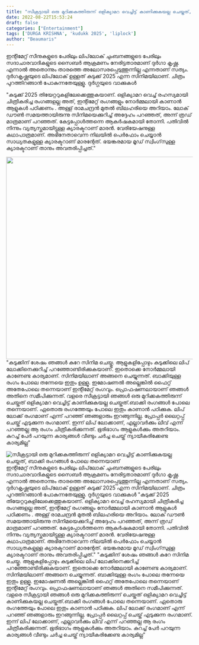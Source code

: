 ```yaml
---
title: "സീക്രട്ടായി ഒരു മുറിക്കകത്തിരുന്ന് ഒളിക്യാമറ വെച്ചിട്ട് കാണിക്കുകയല്ല ചെയ്തത്, ബാക്കി രംഗങ്ങൾ പോലെ തന്നെയാണ്"
date: 2022-08-22T15:53:24
draft: false
categories: ["Entertainment"]
tags: ['DURGA KRISHNA', 'kudukk 2025', 'liplock']
author: "Beaumaris"
---
```


ഇന്റിമേറ്റ് സീനുകളുടെ പേരിലും ലിപ്‌ലോക് ചുംബനങ്ങളുടെ പേരിലും സദാചാരവാദികളുടെ സൈബർ ആക്രമണം നേരിട്ടതാരമാണ് ദുർഗാ കൃഷ്ണ. എന്നാൽ അതൊന്നും താരത്തെ അലോസരപ്പെടുത്തുന്നില്ല എന്നതാണ് സത്യം. ദുർഗകൃഷ്ണയുടെ ലിപ്‌ലോക് ഉള്ളത് കുടുക്ക് 2025 എന്ന സിനിമയിലാണ്. ചിത്രം പുറത്തിറങ്ങാൻ പോകുന്നതേയുള്ളൂ. ദുർഗ്ഗയുടെ വാക്കുകൾ

"കുടുക്ക് 2025 തിയേറ്ററുകളിലേക്കെത്തുകയാണ്. ഒളിക്യാമറ വെച്ച് രഹസ്യമായി ചിത്രീകരിച്ച രംഗങ്ങളല്ല അത്, ഇന്റിമേറ്റ് രംഗങ്ങളും നോർമ്മലായി കാണാൻ ആളുകൾ പഠിക്കണം . അള്ള് രാമചന്ദ്രൻ മുതൽ ബിലഹരിയെ അറിയാം. ലോക് ഡൗൺ സമയത്തായിരുന്നു സിനിമയെക്കുറിച്ച് അദ്ദേഹം പറഞ്ഞത്, അന്ന് ത്രഡ് മാത്രമാണ് പറഞ്ഞത്. കേട്ടപ്പോൾത്തന്നെ ആകർഷകമായി തോന്നി. പതിവിൽ നിന്നും വ്യത്യസ്തമായിട്ടുള്ള ക്യാരക്ടറാണ് മാരൻ. വേരിയേഷനുള്ള കഥാപാത്രമാണ്. അഭിനേതാവെന്ന നിലയിൽ പെർഫോം ചെയ്യാൻ സാധ്യതകളുള്ള ക്യാരക്ടറാണ് മാരന്റേത്. ഭയങ്കരമായ മൂഡ് സ്വിംഗ്‌സുള്ള ക്യാരക്ടറാണ് താനും അവതരിപ്പിച്ചത്."

<img class="wp-image-347945 aligncenter" src="https://cdn.boolokam.com/articles/2022/08/ui.jpg" alt="" width="971" height="546" />"കുടുക്കിന് ശേഷം ഞങ്ങൾ കുറേ സിനിമ ചെയ്തു. ആളുകളിപ്പോഴും കുടുക്കിലെ ലിപ് ലോക്കിനെക്കുറിച്ച് പറഞ്ഞോണ്ടിരിക്കുകയാണ്. ഇതൊക്കെ നോർമ്മലായി കാണേണ്ട കാര്യമാണ്. സിനിമയിലാണ് അങ്ങനെ ചെയ്യുന്നത്. ബാക്കിയുള്ള രംഗം പോലെ തന്നേയെ ഇതും ഉള്ളൂ. ഇമോഷണൽ അല്ലെങ്കിൽ ഫൈറ്റ് അതേപോലെ തന്നെയാണ് ഇന്റിമേറ്റ് രംഗവും. പ്രൊഫഷണലായാണ് ഞങ്ങൾ അതിനെ സമീപിക്കുന്നത്. വളരെ സീക്രട്ടായി ഞങ്ങൾ ഒരു മുറിക്കകത്തിരുന്ന് ചെയ്തത് ഒളിക്യാമറ വെച്ചിട്ട് കാണിക്കുകയല്ല ചെയ്തത്.ബാക്കി രംഗങ്ങൾ പോലെ തന്നെയാണ്. ഏതൊരു രംഗത്തേയും പോലെ ഇതും കാണാൻ പഠിക്കുക. ലിപ് ലോക്ക് രംഗമാണ് എന്ന് പറഞ്ഞ് ഞങ്ങളാരും ഇറങ്ങുന്നില്ല. പ്രോപ്പർ ലൈറ്റപ്പ് ചെയ്ത് എടുക്കുന്ന രംഗമാണ്. ഇന്ന് ലിപ് ലോക്കാണ്, എല്ലാവർക്കും ലീവ് എന്ന് പറഞ്ഞല്ല ആ രംഗം ചിത്രീകരിക്കുന്നത്. ഭൂരിഭാഗം ആളുകൾക്കും അതറിയാം. കുറച്ച് പേർ പറയുന്ന കാര്യങ്ങൾ വീണ്ടും ചർച്ച ചെയ്ത് ന്യായീകരിക്കേണ്ട കാര്യമില്ല"


![സീക്രട്ടായി ഒരു മുറിക്കകത്തിരുന്ന് ഒളിക്യാമറ വെച്ചിട്ട് കാണിക്കുകയല്ല ചെയ്തത്, ബാക്കി രംഗങ്ങൾ പോലെ തന്നെയാണ്](https://cdn.boolokam.com/articles/2022/08/ui.jpg)ഇന്റിമേറ്റ് സീനുകളുടെ പേരിലും ലിപ്‌ലോക് ചുംബനങ്ങളുടെ പേരിലും സദാചാരവാദികളുടെ സൈബർ ആക്രമണം നേരിട്ടതാരമാണ് ദുർഗാ കൃഷ്ണ. എന്നാൽ അതൊന്നും താരത്തെ അലോസരപ്പെടുത്തുന്നില്ല എന്നതാണ് സത്യം. ദുർഗകൃഷ്ണയുടെ ലിപ്‌ലോക് ഉള്ളത് കുടുക്ക് 2025 എന്ന സിനിമയിലാണ്. ചിത്രം പുറത്തിറങ്ങാൻ പോകുന്നതേയുള്ളൂ. ദുർഗ്ഗയുടെ വാക്കുകൾ "കുടുക്ക് 2025 തിയേറ്ററുകളിലേക്കെത്തുകയാണ്. ഒളിക്യാമറ വെച്ച് രഹസ്യമായി ചിത്രീകരിച്ച രംഗങ്ങളല്ല അത്, ഇന്റിമേറ്റ് രംഗങ്ങളും നോർമ്മലായി കാണാൻ ആളുകൾ പഠിക്കണം . അള്ള് രാമചന്ദ്രൻ മുതൽ ബിലഹരിയെ അറിയാം. ലോക് ഡൗൺ സമയത്തായിരുന്നു സിനിമയെക്കുറിച്ച് അദ്ദേഹം പറഞ്ഞത്, അന്ന് ത്രഡ് മാത്രമാണ് പറഞ്ഞത്. കേട്ടപ്പോൾത്തന്നെ ആകർഷകമായി തോന്നി. പതിവിൽ നിന്നും വ്യത്യസ്തമായിട്ടുള്ള ക്യാരക്ടറാണ് മാരൻ. വേരിയേഷനുള്ള കഥാപാത്രമാണ്. അഭിനേതാവെന്ന നിലയിൽ പെർഫോം ചെയ്യാൻ സാധ്യതകളുള്ള ക്യാരക്ടറാണ് മാരന്റേത്. ഭയങ്കരമായ മൂഡ് സ്വിംഗ്‌സുള്ള ക്യാരക്ടറാണ് താനും അവതരിപ്പിച്ചത്." "കുടുക്കിന് ശേഷം ഞങ്ങൾ കുറേ സിനിമ ചെയ്തു. ആളുകളിപ്പോഴും കുടുക്കിലെ ലിപ് ലോക്കിനെക്കുറിച്ച് പറഞ്ഞോണ്ടിരിക്കുകയാണ്. ഇതൊക്കെ നോർമ്മലായി കാണേണ്ട കാര്യമാണ്. സിനിമയിലാണ് അങ്ങനെ ചെയ്യുന്നത്. ബാക്കിയുള്ള രംഗം പോലെ തന്നേയെ ഇതും ഉള്ളൂ. ഇമോഷണൽ അല്ലെങ്കിൽ ഫൈറ്റ് അതേപോലെ തന്നെയാണ് ഇന്റിമേറ്റ് രംഗവും. പ്രൊഫഷണലായാണ് ഞങ്ങൾ അതിനെ സമീപിക്കുന്നത്. വളരെ സീക്രട്ടായി ഞങ്ങൾ ഒരു മുറിക്കകത്തിരുന്ന് ചെയ്തത് ഒളിക്യാമറ വെച്ചിട്ട് കാണിക്കുകയല്ല ചെയ്തത്.ബാക്കി രംഗങ്ങൾ പോലെ തന്നെയാണ്. ഏതൊരു രംഗത്തേയും പോലെ ഇതും കാണാൻ പഠിക്കുക. ലിപ് ലോക്ക് രംഗമാണ് എന്ന് പറഞ്ഞ് ഞങ്ങളാരും ഇറങ്ങുന്നില്ല. പ്രോപ്പർ ലൈറ്റപ്പ് ചെയ്ത് എടുക്കുന്ന രംഗമാണ്. ഇന്ന് ലിപ് ലോക്കാണ്, എല്ലാവർക്കും ലീവ് എന്ന് പറഞ്ഞല്ല ആ രംഗം ചിത്രീകരിക്കുന്നത്. ഭൂരിഭാഗം ആളുകൾക്കും അതറിയാം. കുറച്ച് പേർ പറയുന്ന കാര്യങ്ങൾ വീണ്ടും ചർച്ച ചെയ്ത് ന്യായീകരിക്കേണ്ട കാര്യമില്ല"
